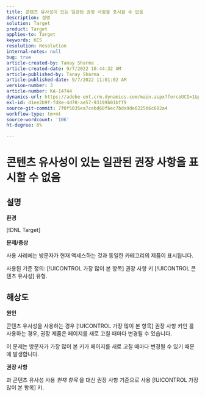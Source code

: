 ```yaml
---
title: 콘텐츠 유사성이 있는 일관된 권장 사항을 표시할 수 없음
description: 설명
solution: Target
product: Target
applies-to: Target
keywords: KCS
resolution: Resolution
internal-notes: null
bug: true
article-created-by: Tanay Sharma .
article-created-date: 9/7/2022 10:44:32 AM
article-published-by: Tanay Sharma .
article-published-date: 9/7/2022 11:01:02 AM
version-number: 3
article-number: KA-14744
dynamics-url: https://adobe-ent.crm.dynamics.com/main.aspx?forceUCI=1&pagetype=entityrecord&etn=knowledgearticle&id=d1bc1008-9a2e-ed11-9db1-002248086735
exl-id: d1ee2b9f-fd8e-4d70-ae57-93199b01bff9
source-git-commit: 7f0f5035ea7cebd60f6ec7bda9de6225b6c602a4
workflow-type: tm+mt
source-wordcount: '106'
ht-degree: 8%

---
```


# 콘텐츠 유사성이 있는 일관된 권장 사항을 표시할 수 없음

## 설명


<b>환경</b>

[!DNL Target]



<b>문제/증상</b>

사용 사례에는 방문자가 현재 액세스하는 것과 동일한 카테고리의 제품이 표시됩니다.

사용된 기준 정의: [!UICONTROL 가장 많이 본 항목] 권장 사항 키 [!UICONTROL 콘텐츠 유사성] 유형.


## 해상도


<b>원인</b>

콘텐츠 유사성을 사용하는 경우 [!UICONTROL 가장 많이 본 항목] 권장 사항 키인 를 사용하는 경우, 권장 제품은 페이지를 새로 고칠 때마다 변경될 수 있습니다.

이 문제는 방문자가 가장 많이 본 키가 페이지를 새로 고칠 때마다 변경될 수 있기 때문에 발생합니다.



<b>권장 사항</b>

과 콘텐츠 유사성 사용 *현재 항목* 을 대신 권장 사항 기준으로 사용 [!UICONTROL 가장 많이 본 항목] 키.

